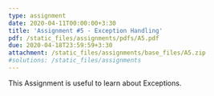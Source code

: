 ```yaml
---
type: assignment
date: 2020-04-11T00:00:00+3:30 
title: 'Assignment #5 - Exception Handling'
pdf: /static_files/assignments/pdfs/A5.pdf
due: 2020-04-18T23:59:59+3:30
attachment: /static_files/assignments/base_files/A5.zip
#solutions: /static_files/assignments
---
```

This Assignment is useful to learn about Exceptions.